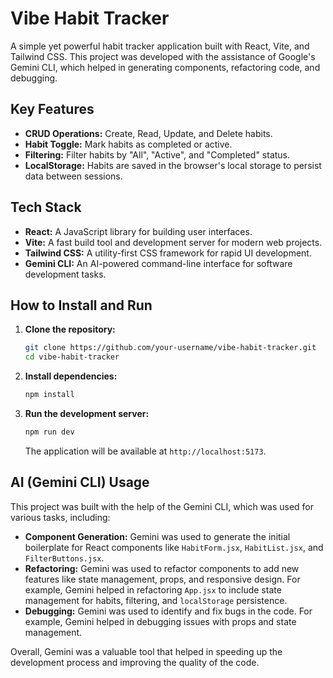 # Vibe Habit Tracker

A simple yet powerful habit tracker application built with React, Vite, and Tailwind CSS. This project was developed with the assistance of Google's Gemini CLI, which helped in generating components, refactoring code, and debugging.

## Key Features

*   **CRUD Operations:** Create, Read, Update, and Delete habits.
*   **Habit Toggle:** Mark habits as completed or active.
*   **Filtering:** Filter habits by "All", "Active", and "Completed" status.
*   **LocalStorage:** Habits are saved in the browser's local storage to persist data between sessions.

## Tech Stack

*   **React:** A JavaScript library for building user interfaces.
*   **Vite:** A fast build tool and development server for modern web projects.
*   **Tailwind CSS:** A utility-first CSS framework for rapid UI development.
*   **Gemini CLI:** An AI-powered command-line interface for software development tasks.

## How to Install and Run

1.  **Clone the repository:**
    ```bash
    git clone https://github.com/your-username/vibe-habit-tracker.git
    cd vibe-habit-tracker
    ```
2.  **Install dependencies:**
    ```bash
    npm install
    ```
3.  **Run the development server:**
    ```bash
    npm run dev
    ```
    The application will be available at `http://localhost:5173`.

## AI (Gemini CLI) Usage

This project was built with the help of the Gemini CLI, which was used for various tasks, including:

*   **Component Generation:** Gemini was used to generate the initial boilerplate for React components like `HabitForm.jsx`, `HabitList.jsx`, and `FilterButtons.jsx`.
*   **Refactoring:** Gemini was used to refactor components to add new features like state management, props, and responsive design. For example, Gemini helped in refactoring `App.jsx` to include state management for habits, filtering, and `localStorage` persistence.
*   **Debugging:** Gemini was used to identify and fix bugs in the code. For example, Gemini helped in debugging issues with props and state management.

Overall, Gemini was a valuable tool that helped in speeding up the development process and improving the quality of the code.